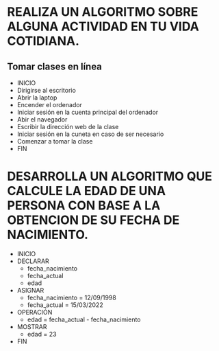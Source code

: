 # REALIZA UN ALGORITMO SOBRE ALGUNA ACTIVIDAD EN TU VIDA COTIDIANA.

## Tomar clases en línea
* INICIO
* Dirigirse al escritorio
* Abrir la laptop
* Encender el ordenador
* Iniciar sesión en la cuenta principal del ordenador
* Abir el navegador
* Escribir la dirección web de la clase
* Iniciar sesión en la cuneta en caso de ser necesario
* Comenzar a tomar la clase
* FIN

# DESARROLLA UN ALGORITMO QUE CALCULE LA EDAD DE UNA PERSONA CON BASE A LA OBTENCION DE SU FECHA DE NACIMIENTO.

* INICIO
* DECLARAR
    * fecha_nacimiento
    * fecha_actual
    * edad
* ASIGNAR
    * fecha_nacimiento  = 12/09/1998
    * fecha_actual = 15/03/2022
* OPERACIÓN
    * edad = fecha_actual - fecha_nacimiento
* MOSTRAR
    * edad = 23
* FIN
